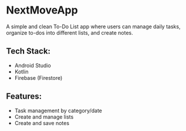 # NextMoveApp
A simple and clean To-Do List app where users can manage daily tasks, organize to-dos into different lists, and create notes.

## Tech Stack:
- Android Studio
- Kotlin
- Firebase (Firestore)

## Features:
- Task management by category/date
- Create and manage lists
- Create and save notes
